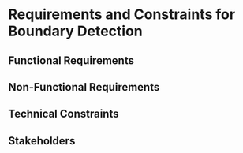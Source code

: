 # **Requirements and Constraints for Boundary Detection**



## **Functional Requirements**





## **Non-Functional Requirements**





## **Technical Constraints**





## **Stakeholders**

